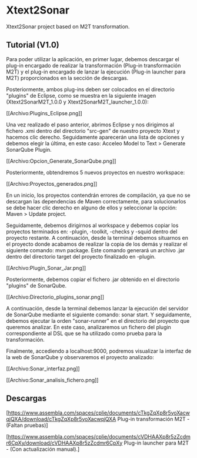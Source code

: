 # Xtext2Sonar
Xtext2Sonar project based on M2T transformation.

## Tutorial (V1.0)

Para poder utilizar la aplicación, en primer lugar, debemos descargar el plug-in encargado de realizar la transformación (Plug-in transformación M2T) y el plug-in encargado de lanzar la ejecución (Plug-in launcher para M2T) proporcionados en la sección de descargas.

Posteriormente, ambos plug-ins deben ser colocados en el directorio "plugins" de Eclipse, como se muestra en la siguiente imagen (Xtext2SonarM2T_1.0.0 y Xtext2SonarM2T_launcher_1.0.0):

[[Archivo:Plugins_Eclipse.png]]

Una vez realizado el paso anterior, abrimos Eclipse y nos dirigimos al fichero .xmi dentro del directorio "src-gen" de nuestro proyecto Xtext y hacemos clic derecho. Seguidamente aparecerán una lista de opciones y debemos elegir la última, en este caso:  Acceleo Model to Text > Generate SonarQube Plugin.

[[Archivo:Opcion_Generate_SonarQube.png]]

Posteriormente, obtendremos 5 nuevos proyectos en nuestro workspace:

[[Archivo:Proyectos_generados.png]]

En un inicio, los proyectos contendrán errores de compilación, ya que no se descargan las dependencias de Maven correctamente, para solucionarlos se debe hacer clic derecho en alguno de ellos y seleccionar la opción: Maven > Update project.

Seguidamente, debemos dirigirnos al workspace y debemos copiar los proyectos terminados en: -plugin, -toolkit, -checks y -squid dentro del proyecto restante.  A continuación, desde la terminal debemos situarnos en el proyecto donde acabamos de realizar la copia de los demás y realizar el siguiente comando: mvn package. Este comando generará un archivo .jar dentro del directorio target del proyecto finalizado en -plugin.

[[Archivo:Plugin_Sonar_Jar.png]]

Posteriormente, debemos copiar el fichero .jar obtenido en el directorio "plugins" de SonarQube.

[[Archivo:Directorio_plugins_sonar.png]]

A continuación, desde la terminal debemos lanzar la ejecución del servidor de SonarQube mediante el siguiente comando: sonar start. Y seguidamente, debemos ejecutar la orden "sonar-runner" en el directorio del proyecto que queremos analizar. En este caso, analizaremos un fichero del plugin correspondiente al DSL que se ha utilizado como prueba para la transformación.

Finalmente, accediendo a localhost:9000, podremos visualizar la interfaz de la web de SonarQube y observaremos el proyecto analizado:

[[Archivo:Sonar_interfaz.png]]

[[Archivo:Sonar_analisis_fichero.png]]


## Descargas


[https://www.assembla.com/spaces/cplie/documents/cTkgZqXp8r5yoXacwqjQXA/download/cTkgZqXp8r5yoXacwqjQXA Plug-in transformación M2T - (Faltan pruebas)]

[https://www.assembla.com/spaces/cplie/documents/cVDHAAXp8r5zZcdmr6CpXy/download/cVDHAAXp8r5zZcdmr6CpXy Plug-in launcher para M2T - (Con actualización manual).]
